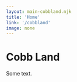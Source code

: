```yaml
---
layout: main-cobbland.njk
title: 'Home'
link: '/cobbland'
image: none
---
```


# Cobb Land

Some text.
